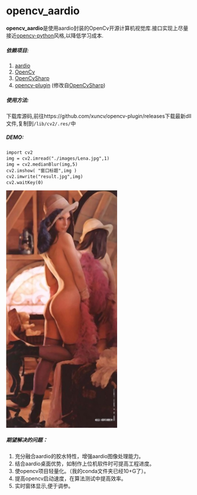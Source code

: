 # opencv_aardio
**opencv_aardio**是使用aardio封装的OpenCv开源计算机视觉库.接口实现上尽量接近[opencv-python](https://pypi.org/project/opencv-python/)风格,以降低学习成本.

##### 依赖项目:

1. [aardio](http://www.aardio.com/)
2. [OpenCv](https://opencv.org)
3. [OpenCvSharp](https://github.com/shimat/opencvsharp)
4. [opencv-plugin](https://github.com/xuncv/opencv-plugin/) (修改自[OpenCvSharp](https://github.com/shimat/opencvsharp))

##### 使用方法:

下载库源码,前往https://github.com/xuncv/opencv-plugin/releases下载最新dll文件,复制到`/lib/cv2/.res/`中

##### DEMO:

```
import cv2
img = cv2.imread("./images/Lena.jpg",1)
img = cv2.medianBlur(img,5)
cv2.imshow( "窗口标题",img )
cv2.imwrite("result.jpg",img)
cv2.waitKey(0)
```

![](./images/result.jpg)

##### 期望解决的问题：

1. 充分融合aardio的胶水特性，增强aardio图像处理能力。
2. 结合aardio桌面优势，如制作上位机软件时可提高工程进度。
3. 使opencv项目轻量化。（我的conda文件夹已经10+G了）。
4. 提高opencv启动速度，在算法测试中提高效率。
5. 实时窗体显示,便于调参。
